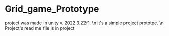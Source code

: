 # Grid_game_Prototype
project was made in unity v. 2022.3.22f1. \n
it's a simple project prototpe. \n Project's read me file is in project
